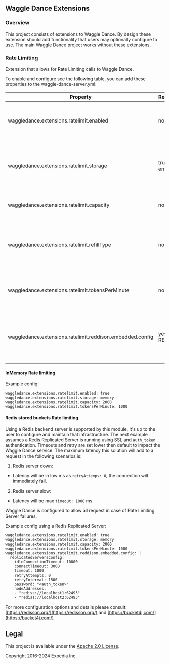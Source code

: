 ## Waggle Dance Extensions

### Overview
This project consists of extensions to Waggle Dance. By design these extension should add functionality that users may optionally configure to use. 
The main Waggle Dance project works without these extensions.

### Rate Limiting

Extension that allows for Rate Limiting calls to Waggle Dance.

To enable and configure see the following table, you can add these properties to the waggle-dance-server.yml:

  | Property | Required | Description |
  | --- | --- | --- |
  | waggledance.extensions.ratelimit.enabled | no | Whether the rate limiting extension is enabled. Default is `false` |
  | waggledance.extensions.ratelimit.storage | true (if enabled) | The storage backend for the rate limiter, possible values `MEMORY` or `REDIS` |
  | waggledance.extensions.ratelimit.capacity | no | The capacity of the bucket. Default `2000` |
  | waggledance.extensions.ratelimit.refillType | no | The refill type, possible values `GREEDY` or `INTERVALLY`. Default is `GREEDY` |
  | waggledance.extensions.ratelimit.tokensPerMinute | no | The number of tokens to add to the bucket per minute. Default `1000` |
  | waggledance.extensions.ratelimit.reddison.embedded.config | yes (if REDIS) | The configuration for Redisson client, can be added in a similar way as described [here](https://github.com/redisson/redisson/tree/master/redisson-spring-boot-starter#2-add-settings-into-applicationsettings-file) |

#### InMemory Rate limiting.

Example config:

```
waggledance.extensions.ratelimit.enabled: true
waggledance.extensions.ratelimit.storage: memory
waggledance.extensions.ratelimit.capacity: 2000
waggledance.extensions.ratelimit.tokensPerMinute: 1000
```

#### Redis stored buckets Rate limiting.

Using a Redis backend server is supported by this module, it's up to the user to configure and maintain that infrastructure. 
The next example assumes a Redis Replicated Server is running using SSL and `auth_token` authentication.
Timeouts and retry are set lower then default to impact the Waggle Dance service. 
The maximum latency this solution will add to a request in the following scenarios is: 
1. Redis server down:
 * Latency will be in low ms as `retryAttemps: 0`, the connection will immediately fail.
2. Redis server slow:
 * Latency will be max `timeout: 1000` ms
 
Waggle Dance is configured to allow all request in case of Rate Limiting Server failures.

Example config using a Redis Replicated Server:

```
waggledance.extensions.ratelimit.enabled: true
waggledance.extensions.ratelimit.storage: memory
waggledance.extensions.ratelimit.capacity: 2000
waggledance.extensions.ratelimit.tokensPerMinute: 1000
waggledance.extensions.ratelimit.reddison.embedded.config: |
  replicatedServersConfig:
    idleConnectionTimeout: 10000
    connectTimeout: 3000
    timeout: 1000
    retryAttempts: 0
    retryInterval: 1500
    password: "<auth_token>"
    nodeAddresses:
    - "rediss://localhost1:62493"
    - "rediss://localhost2:62493"
```

For more configuration options and details please consult: [https://redisson.org/](https://redisson.org/) and [https://bucket4j.com/](https://bucket4j.com/)


## Legal
This project is available under the [Apache 2.0 License](http://www.apache.org/licenses/LICENSE-2.0.html).

Copyright 2016-2024 Expedia Inc.